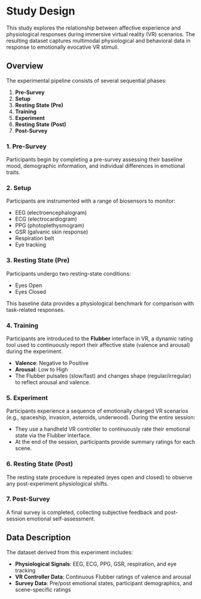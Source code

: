 # Study Design

This study explores the relationship between affective experience and physiological responses during immersive virtual reality (VR) scenarios. The resulting dataset captures multimodal physiological and behavioral data in response to emotionally evocative VR stimuli.

## Overview

The experimental pipeline consists of several sequential phases:

1. **Pre-Survey**
2. **Setup**
3. **Resting State (Pre)**
4. **Training**
5. **Experiment**
6. **Resting State (Post)**
7. **Post-Survey**

### 1. Pre-Survey

Participants begin by completing a pre-survey assessing their baseline mood, demographic information, and individual differences in emotional traits.

### 2. Setup

Participants are instrumented with a range of biosensors to monitor:

* EEG (electroencephalogram)
* ECG (electrocardiogram)
* PPG (photoplethysmogram)
* GSR (galvanic skin response)
* Respiration belt
* Eye tracking

### 3. Resting State (Pre)

Participants undergo two resting-state conditions:

* Eyes Open
* Eyes Closed

This baseline data provides a physiological benchmark for comparison with task-related responses.

### 4. Training

Participants are introduced to the **Flubber** interface in VR, a dynamic rating tool used to continuously report their affective state (valence and arousal) during the experiment.

* **Valence**: Negative to Positive
* **Arousal**: Low to High
* The Flubber pulsates (slow/fast) and changes shape (regular/irregular) to reflect arousal and valence.

### 5. Experiment

Participants experience a sequence of emotionally charged VR scenarios (e.g., spaceship, invasion, asteroids, underwood). During the entire session:

* They use a handheld VR controller to continuously rate their emotional state via the Flubber interface.
* At the end of the session, participants provide summary ratings for each scene.

### 6. Resting State (Post)

The resting state procedure is repeated (eyes open and closed) to observe any post-experiment physiological shifts.

### 7. Post-Survey

A final survey is completed, collecting subjective feedback and post-session emotional self-assessment.

## Data Description

The dataset derived from this experiment includes:

* **Physiological Signals**: EEG, ECG, PPG, GSR, respiration, and eye tracking
* **VR Controller Data**: Continuous Flubber ratings of valence and arousal
* **Survey Data**: Pre/post emotional states, participant demographics, and scene-specific ratings

